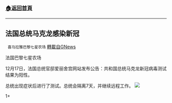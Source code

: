 ###  [:house:返回首頁](https://github.com/ourhimalayas/txt)
---

## 法国总统马克龙感染新冠
` 喜马拉雅巴黎七星农场` [轉載自GNews](https://gnews.org/zh-hans/658920/)

法国巴黎七星农场

12月17日，法国总统官邸爱丽舍宫网站发布公告：共和国总统马克龙新冠病毒测试结果为阳性。

总统出现症状后进行了测试。总统会隔离7天，并继续远程工作。
![]()![](https://gnews-media-offload.s3.amazonaws.com/wp-content/uploads/2020/12/17051249/marcon.png)


1+
